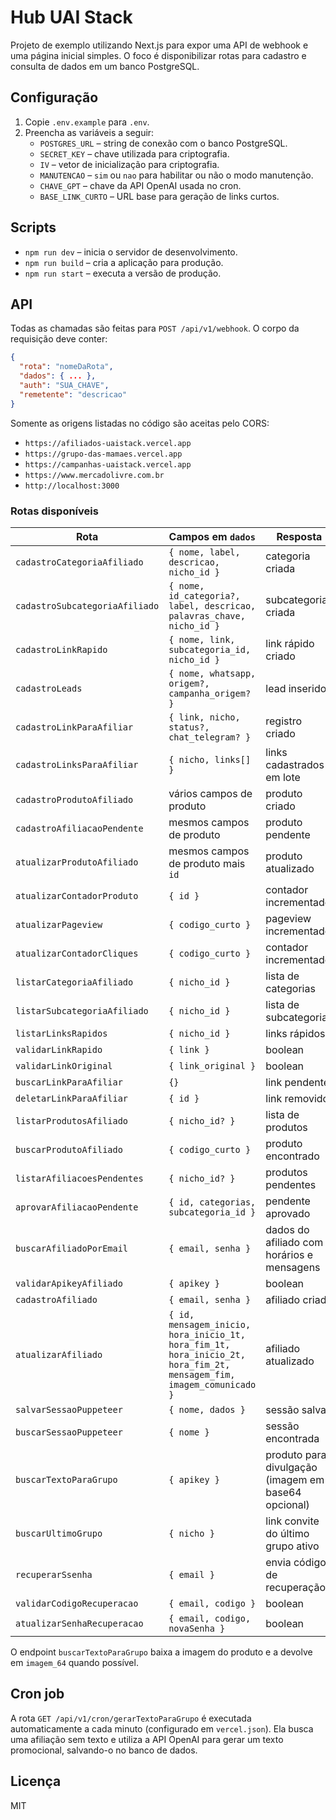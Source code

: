# Hub UAI Stack

Projeto de exemplo utilizando Next.js para expor uma API de webhook e uma página inicial simples. O foco é disponibilizar rotas para cadastro e consulta de dados em um banco PostgreSQL.

## Configuração

1. Copie `.env.example` para `.env`.
2. Preencha as variáveis a seguir:
   - `POSTGRES_URL` – string de conexão com o banco PostgreSQL.
   - `SECRET_KEY` – chave utilizada para criptografia.
   - `IV` – vetor de inicialização para criptografia.
   - `MANUTENCAO` – `sim` ou `nao` para habilitar ou não o modo manutenção.
   - `CHAVE_GPT` – chave da API OpenAI usada no cron.
   - `BASE_LINK_CURTO` – URL base para geração de links curtos.

## Scripts

- `npm run dev` – inicia o servidor de desenvolvimento.
- `npm run build` – cria a aplicação para produção.
- `npm run start` – executa a versão de produção.

## API

Todas as chamadas são feitas para `POST /api/v1/webhook`. O corpo da requisição deve conter:

```json
{
  "rota": "nomeDaRota",
  "dados": { ... },
  "auth": "SUA_CHAVE",
  "remetente": "descricao"
}
```

Somente as origens listadas no código são aceitas pelo CORS:
- `https://afiliados-uaistack.vercel.app`
- `https://grupo-das-mamaes.vercel.app`
- `https://campanhas-uaistack.vercel.app`
- `https://www.mercadolivre.com.br`
- `http://localhost:3000`

### Rotas disponíveis

| Rota | Campos em `dados` | Resposta |
|------|------------------|---------|
| `cadastroCategoriaAfiliado` | `{ nome, label, descricao, nicho_id }` | categoria criada |
| `cadastroSubcategoriaAfiliado` | `{ nome, id_categoria?, label, descricao, palavras_chave, nicho_id }` | subcategoria criada |
| `cadastroLinkRapido` | `{ nome, link, subcategoria_id, nicho_id }` | link rápido criado |
| `cadastroLeads` | `{ nome, whatsapp, origem?, campanha_origem? }` | lead inserido |
| `cadastroLinkParaAfiliar` | `{ link, nicho, status?, chat_telegram? }` | registro criado |
| `cadastroLinksParaAfiliar` | `{ nicho, links[] }` | links cadastrados em lote |
| `cadastroProdutoAfiliado` | vários campos de produto | produto criado |
| `cadastroAfiliacaoPendente` | mesmos campos de produto | produto pendente |
| `atualizarProdutoAfiliado` | mesmos campos de produto mais `id` | produto atualizado |
| `atualizarContadorProduto` | `{ id }` | contador incrementado |
| `atualizarPageview` | `{ codigo_curto }` | pageview incrementado |
| `atualizarContadorCliques` | `{ codigo_curto }` | contador incrementado |
| `listarCategoriaAfiliado` | `{ nicho_id }` | lista de categorias |
| `listarSubcategoriaAfiliado` | `{ nicho_id }` | lista de subcategorias |
| `listarLinksRapidos` | `{ nicho_id }` | links rápidos |
| `validarLinkRapido` | `{ link }` | boolean |
| `validarLinkOriginal` | `{ link_original }` | boolean |
| `buscarLinkParaAfiliar` | `{}` | link pendente |
| `deletarLinkParaAfiliar` | `{ id }` | link removido |
| `listarProdutosAfiliado` | `{ nicho_id? }` | lista de produtos |
| `buscarProdutoAfiliado` | `{ codigo_curto }` | produto encontrado |
| `listarAfiliacoesPendentes` | `{ nicho_id? }` | produtos pendentes |
| `aprovarAfiliacaoPendente` | `{ id, categorias, subcategoria_id }` | pendente aprovado |
| `buscarAfiliadoPorEmail` | `{ email, senha }` | dados do afiliado com horários e mensagens |
| `validarApikeyAfiliado` | `{ apikey }` | boolean |
| `cadastroAfiliado` | `{ email, senha }` | afiliado criado |
| `atualizarAfiliado` | `{ id, mensagem_inicio, hora_inicio_1t, hora_fim_1t, hora_inicio_2t, hora_fim_2t, mensagem_fim, imagem_comunicado }` | afiliado atualizado |
| `salvarSessaoPuppeteer` | `{ nome, dados }` | sessão salva |
| `buscarSessaoPuppeteer` | `{ nome }` | sessão encontrada |
| `buscarTextoParaGrupo` | `{ apikey }` | produto para divulgação (imagem em base64 opcional) |
| `buscarUltimoGrupo` | `{ nicho }` | link convite do último grupo ativo |
| `recuperarSsenha` | `{ email }` | envia código de recuperação |
| `validarCodigoRecuperacao` | `{ email, codigo }` | boolean |
| `atualizarSenhaRecuperacao` | `{ email, codigo, novaSenha }` | boolean |

O endpoint `buscarTextoParaGrupo` baixa a imagem do produto e a devolve em `imagem_64` quando possível.

## Cron job

A rota `GET /api/v1/cron/gerarTextoParaGrupo` é executada automaticamente a cada minuto (configurado em `vercel.json`). Ela busca uma afiliação sem texto e utiliza a API OpenAI para gerar um texto promocional, salvando-o no banco de dados.

## Licença

MIT
